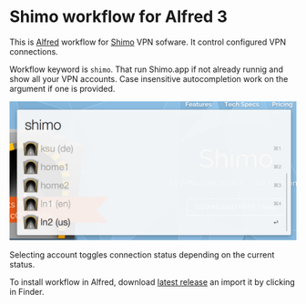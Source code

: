 
# Shimo workflow for Alfred 3

This is [Alfred](https://alfredapp.com) workflow for [Shimo](https://www.shimovpn.com/)
VPN sofware. It control configured VPN connections.

Workflow keyword is ``shimo``. That run Shimo.app if not already runnig and show
all your VPN accounts. Case insensitive autocompletion work on the argument if
one is provided.

![Screenshot](/img/shimo.png)

Selecting account toggles connection status depending on the current status.

To install workflow in Alfred, download [latest release](https://github.com/stsg/shimo-alfred-workflow/releases)
an import it by clicking in Finder.
